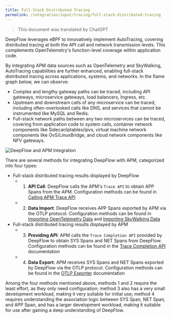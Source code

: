 ```yaml
---
title: Full-Stack Distributed Tracing
permalink: /integration/input/tracing/full-stack-distributed-tracing
---
```


> This document was translated by ChatGPT

DeepFlow leverages eBPF to innovatively implement AutoTracing, covering distributed tracing at both the API call and network transmission levels. This complements OpenTelemetry's function-level coverage within application code.

By integrating APM data sources such as OpenTelemetry and SkyWalking, AutoTracing capabilities are further enhanced, enabling full-stack distributed tracing across applications, systems, and networks. In the flame graph below, we can observe:

- Complex and lengthy gateway paths can be traced, including API gateways, microservice gateways, load balancers, Ingress, etc.
- Upstream and downstream calls of any microservice can be traced, including often-overlooked calls like DNS, and services that cannot be instrumented like MySQL and Redis.
- Full-stack network paths between any two microservices can be traced, covering from application code to system calls, container network components like Sidecar/iptables/ipvs, virtual machine network components like OvS/LinuxBridge, and cloud network components like NFV gateways.

![DeepFlow and APM Integration](https://yunshan-guangzhou.oss-cn-beijing.aliyuncs.com/pub/pic/20231002651a886330ed3.png)

There are several methods for integrating DeepFlow with APM, categorized into four types:

- Full-stack distributed tracing results displayed by DeepFlow
  - 1. **API Call**: DeepFlow calls the APM's `Trace API` to obtain APP Spans from the APM. Configuration methods can be found in [Calling APM Trace API](./apm-trace-api/)
  - 2. **Data Import**: DeepFlow receives APP Spans exported by APM via the OTLP protocol. Configuration methods can be found in [Importing OpenTelemetry Data](./opentelemetry/) and [Importing SkyWalking Data](./skywalking/)
- Full-stack distributed tracing results displayed by APM
  - 3. **Providing API**: APM calls the `Trace Completion API` provided by DeepFlow to obtain SYS Spans and NET Spans from DeepFlow. Configuration methods can be found in the [Trace Completion API](../../output/query/trace-completion/) documentation
  - 4. **Data Export**: APM receives SYS Spans and NET Spans exported by DeepFlow via the OTLP protocol. Configuration methods can be found in the [OTLP Exporter](../../output/export/opentelemetry-exporter/) documentation

Among the four methods mentioned above, methods 1 and 2 require the least effort, as they only need configuration; method 3 also has a very small development workload, making it very suitable for initial use; method 4 requires understanding the association logic between SYS Span, NET Span, and APP Span, and has a larger development workload, making it suitable for use after gaining a deep understanding of DeepFlow.